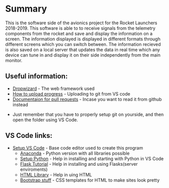# Summary
This is the software side of the avionics project for the Rocket Launchers 2018-2019. This software is able to to receive signals from the telemetry components from the rocket and save and display the information on a screen. The information displayed is displayed in different formats through different screens which you can switch between. The information recieved is also saved on a local server that updates the data in real time which any device can tune in and display it on their side independently from the main monitor. 


## Useful information:
  * [Dropwizard](http://www.dropwizard.io/1.0.2/docs/) - The web framework used
  * [How to upload progress](https://i.imgur.com/AvRJH1w.jpg) - Uploading to git from VS code
  * [Documentaion for pull requests](https://help.github.com/articles/creating-a-pull-request/) - Incase you want to read it from github instead
  - Just remember that you have to properly setup git on yourside, and then open the folder using VS Code.
 
  
## VS Code links:
  * [Setup VS Code](https://code.visualstudio.com/docs/setup/windows) - Base code editor used to create this program
	* [Anaconda](https://www.anaconda.com/download/#windows) - Python version with all libraries possible
	* [Setup Python](https://code.visualstudio.com/docs/python/python-tutorial) - Help in installing and starting with Python in VS Code
	* [Flask Tutorial](https://code.visualstudio.com/docs/python/tutorial-flask) - Help in installing and using Flasks(server enviroments)
	* [HTML Library](https://www.w3schools.com/html/) - Help in uing HTML
	* [Bootstrap stuff](https://www.w3schools.com/booTsTrap/default.asp) - CSS templates for HTML to make sites look pretty
